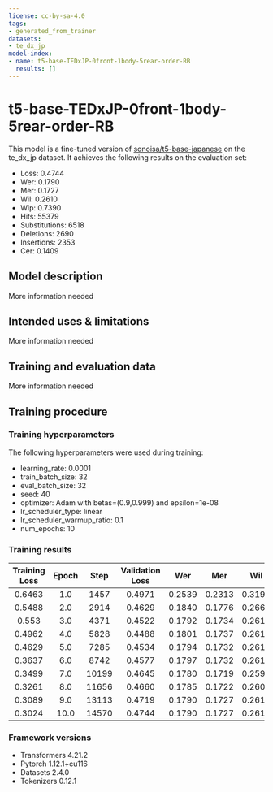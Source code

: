 ```yaml
---
license: cc-by-sa-4.0
tags:
- generated_from_trainer
datasets:
- te_dx_jp
model-index:
- name: t5-base-TEDxJP-0front-1body-5rear-order-RB
  results: []
---
```


<!-- This model card has been generated automatically according to the information the Trainer had access to. You
should probably proofread and complete it, then remove this comment. -->

# t5-base-TEDxJP-0front-1body-5rear-order-RB

This model is a fine-tuned version of [sonoisa/t5-base-japanese](https://huggingface.co/sonoisa/t5-base-japanese) on the te_dx_jp dataset.
It achieves the following results on the evaluation set:
- Loss: 0.4744
- Wer: 0.1790
- Mer: 0.1727
- Wil: 0.2610
- Wip: 0.7390
- Hits: 55379
- Substitutions: 6518
- Deletions: 2690
- Insertions: 2353
- Cer: 0.1409

## Model description

More information needed

## Intended uses & limitations

More information needed

## Training and evaluation data

More information needed

## Training procedure

### Training hyperparameters

The following hyperparameters were used during training:
- learning_rate: 0.0001
- train_batch_size: 32
- eval_batch_size: 32
- seed: 40
- optimizer: Adam with betas=(0.9,0.999) and epsilon=1e-08
- lr_scheduler_type: linear
- lr_scheduler_warmup_ratio: 0.1
- num_epochs: 10

### Training results

| Training Loss | Epoch | Step  | Validation Loss | Wer    | Mer    | Wil    | Wip    | Hits  | Substitutions | Deletions | Insertions | Cer    |
|:-------------:|:-----:|:-----:|:---------------:|:------:|:------:|:------:|:------:|:-----:|:-------------:|:---------:|:----------:|:------:|
| 0.6463        | 1.0   | 1457  | 0.4971          | 0.2539 | 0.2313 | 0.3198 | 0.6802 | 54480 | 6786          | 3321      | 6290       | 0.2360 |
| 0.5488        | 2.0   | 2914  | 0.4629          | 0.1840 | 0.1776 | 0.2664 | 0.7336 | 55044 | 6557          | 2986      | 2342       | 0.1488 |
| 0.553         | 3.0   | 4371  | 0.4522          | 0.1792 | 0.1734 | 0.2615 | 0.7385 | 55160 | 6487          | 2940      | 2145       | 0.1421 |
| 0.4962        | 4.0   | 5828  | 0.4488          | 0.1801 | 0.1737 | 0.2615 | 0.7385 | 55350 | 6484          | 2753      | 2395       | 0.1424 |
| 0.4629        | 5.0   | 7285  | 0.4534          | 0.1794 | 0.1732 | 0.2617 | 0.7383 | 55330 | 6540          | 2717      | 2330       | 0.1407 |
| 0.3637        | 6.0   | 8742  | 0.4577          | 0.1797 | 0.1732 | 0.2614 | 0.7386 | 55402 | 6516          | 2669      | 2421       | 0.1412 |
| 0.3499        | 7.0   | 10199 | 0.4645          | 0.1780 | 0.1719 | 0.2598 | 0.7402 | 55411 | 6486          | 2690      | 2323       | 0.1393 |
| 0.3261        | 8.0   | 11656 | 0.4660          | 0.1785 | 0.1722 | 0.2604 | 0.7396 | 55416 | 6512          | 2659      | 2358       | 0.1400 |
| 0.3089        | 9.0   | 13113 | 0.4719          | 0.1790 | 0.1727 | 0.2613 | 0.7387 | 55371 | 6549          | 2667      | 2342       | 0.1407 |
| 0.3024        | 10.0  | 14570 | 0.4744          | 0.1790 | 0.1727 | 0.2610 | 0.7390 | 55379 | 6518          | 2690      | 2353       | 0.1409 |


### Framework versions

- Transformers 4.21.2
- Pytorch 1.12.1+cu116
- Datasets 2.4.0
- Tokenizers 0.12.1
